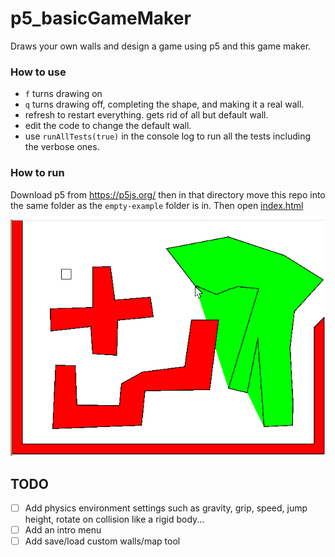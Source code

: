 # p5_basicGameMaker

Draws your own walls and design a game using p5 and this game maker.

### How to use
- `f` turns drawing on
- `q` turns drawing off, completing the shape, and making it a real wall.
- refresh to restart everything. gets rid of all but default wall.
- edit the code to change the default wall.
- use `runAllTests(true)` in the console log to run all the tests including the verbose ones.

### How to run
Download p5 from https://p5js.org/ then in that directory move this repo into the same folder as the `empty-example` folder is in. Then open [index.html](./index.html)

![alt text](./screenshot.png)

## TODO
- [ ] Add physics environment settings such as gravity, grip, speed, jump height, rotate on collision like a rigid body...
- [ ] Add an intro menu
- [ ] Add save/load custom walls/map tool